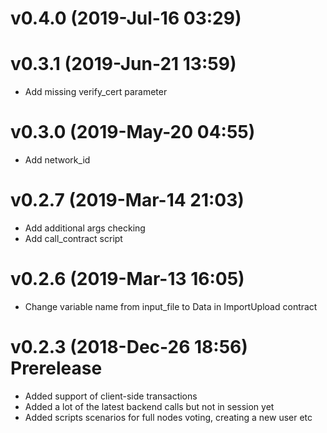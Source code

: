 # v0.4.0 (2019-Jul-16 03:29)



# v0.3.1 (2019-Jun-21 13:59)

* Add missing verify_cert parameter

# v0.3.0 (2019-May-20 04:55)

* Add network_id

# v0.2.7 (2019-Mar-14 21:03)

* Add additional args checking
* Add call_contract script

# v0.2.6 (2019-Mar-13 16:05)

* Change variable name from input_file to Data in ImportUpload contract

# v0.2.3 (2018-Dec-26 18:56) Prerelease

* Added support of client-side transactions
* Added a lot of the latest backend calls but not in session yet
* Added scripts scenarios for full nodes voting, creating a new user etc
